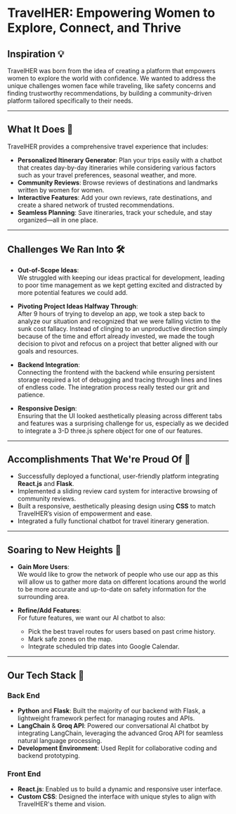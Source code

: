 # **TravelHER: Empowering Women to Explore, Connect, and Thrive**

## **Inspiration 💡**
TravelHER was born from the idea of creating a platform that empowers women to explore the world with confidence. We wanted to address the unique challenges women face while traveling, like safety concerns and finding trustworthy recommendations, by building a community-driven platform tailored specifically to their needs.

---

## **What It Does 🚀**
TravelHER provides a comprehensive travel experience that includes:

- **Personalized Itinerary Generator**: Plan your trips easily with a chatbot that creates day-by-day itineraries while considering various factors such as your travel preferences, seasonal weather, and more.
- **Community Reviews**: Browse reviews of destinations and landmarks written by women for women.
- **Interactive Features**: Add your own reviews, rate destinations, and create a shared network of trusted recommendations.
- **Seamless Planning**: Save itineraries, track your schedule, and stay organized—all in one place.

---

## **Challenges We Ran Into 🛠️**

- **Out-of-Scope Ideas**:  
  We struggled with keeping our ideas practical for development, leading to poor time management as we kept getting excited and distracted by more potential features we could add.

- **Pivoting Project Ideas Halfway Through**:  
  After 9 hours of trying to develop an app, we took a step back to analyze our situation and recognized that we were falling victim to the sunk cost fallacy. Instead of clinging to an unproductive direction simply because of the time and effort already invested, we made the tough decision to pivot and refocus on a project that better aligned with our goals and resources.

- **Backend Integration**:  
  Connecting the frontend with the backend while ensuring persistent storage required a lot of debugging and tracing through lines and lines of endless code. The integration process really tested our grit and patience.

- **Responsive Design**:  
  Ensuring that the UI looked aesthetically pleasing across different tabs and features was a surprising challenge for us, especially as we decided to integrate a 3-D three.js sphere object for one of our features.

---

## **Accomplishments That We're Proud Of 🎉**

- Successfully deployed a functional, user-friendly platform integrating **React.js** and **Flask**.
- Implemented a sliding review card system for interactive browsing of community reviews.
- Built a responsive, aesthetically pleasing design using **CSS** to match TravelHER’s vision of empowerment and ease.
- Integrated a fully functional chatbot for travel itinerary generation.

---

## **Soaring to New Heights 🌟**

- **Gain More Users**:  
  We would like to grow the network of people who use our app as this will allow us to gather more data on different locations around the world to be more accurate and up-to-date on safety information for the surrounding area.

- **Refine/Add Features**:  
  For future features, we want our AI chatbot to also:
  - Pick the best travel routes for users based on past crime history.
  - Mark safe zones on the map.
  - Integrate scheduled trip dates into Google Calendar.

---

## **Our Tech Stack 🚀**

### **Back End**
- **Python** and **Flask**: Built the majority of our backend with Flask, a lightweight framework perfect for managing routes and APIs.
- **LangChain** & **Groq API**: Powered our conversational AI chatbot by integrating LangChain, leveraging the advanced Groq API for seamless natural language processing.
- **Development Environment**: Used Replit for collaborative coding and backend prototyping.

### **Front End**
- **React.js**: Enabled us to build a dynamic and responsive user interface.
- **Custom CSS**: Designed the interface with unique styles to align with TravelHER's theme and vision.
